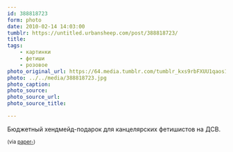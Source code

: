 ```yaml
---
id: 388818723
form: photo
date: 2010-02-14 14:03:00
tumblr: https://untitled.urbansheep.com/post/388818723/
title:
tags:
    - картинки
    - фетиши
    - розовое
photo_original_url: https://64.media.tumblr.com/tumblr_kxs9rbFXUU1qaos1wo1_400.jpg
photo: ../../media/388818723.jpg
photo_caption:
photo_source:
photo_source_url:
photo_source_title:

---
```


<p>Бюджетный хендмейд-подарок для канцелярских фетишистов на ДСВ.</p>

<p><small>(via <a href="http://paper-.tumblr.com/post/387606395" class="tumblr_blog">paper-</a>)</small></p>
